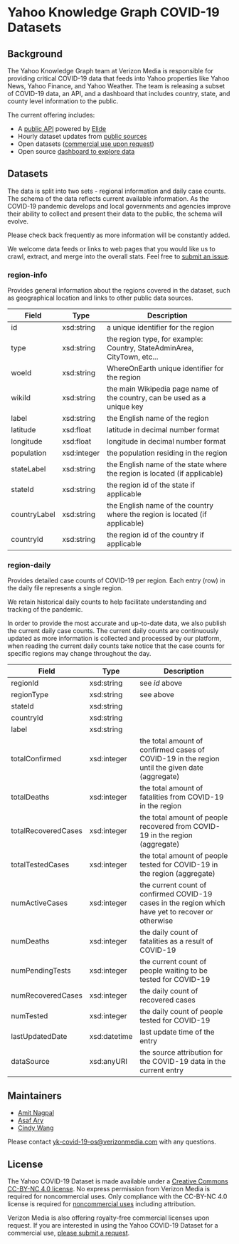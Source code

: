 # Yahoo Knowledge Graph COVID-19 Datasets

## Background

The Yahoo Knowledge Graph team at Verizon Media is responsible for providing critical COVID-19 data that feeds into Yahoo properties like Yahoo News, Yahoo Finance, and Yahoo Weather. The team is releasing a subset of COVID-19 data, an API, and a dashboard that includes country, state, and county level information to the public.

The current offering includes:

* A [public API](https://github.com/yahoo/covid-19-api/) powered by [Elide](https://elide.io/)
* Hourly dataset updates from [public sources](https://github.com/yahoo/covid-19-data/blob/master/data-sources.md)
* Open datasets ([commercial use upon request](https://docs.google.com/forms/d/e/1FAIpQLSdINfXR6S0ZmOGSvdvg4WUKzhqvDxltLoa4q4btQ4gkJokTPw/viewform]))
* Open source [dashboard to explore data](https://yahoo.github.io/covid-19-dashboard)

## Datasets

The data is split into two sets - regional information and daily case counts. The schema of the data reflects current available information. As the COVID-19 pandemic develops and local governments and agencies improve their ability to collect and present their data to the public, the schema will evolve. 

Please check back frequently as more information will be constantly added.

We welcome data feeds or links to web pages that you would like us to crawl, extract, and merge into the overall stats. Feel free to [submit an issue](https://github.com/yahoo/covid-19-data/issues/new).

### region-info
Provides general information about the regions covered in the dataset, such as geographical location and links to other public data sources.

| Field               | Type        | Description |
|---------------------|-------------|-------------|
| id                  | xsd:string  | a unique identifier for the region |
| type                | xsd:string  | the region type, for example: Country, StateAdminArea, CityTown, etc... |
| woeId               | xsd:string  | WhereOnEarth unique identifier for the region |
| wikiId              | xsd:string  | the main Wikipedia page name of the country, can be used as a unique key |
| label               | xsd:string  | the English name of the region |
| latitude            | xsd:float   | latitude in decimal number format |
| longitude           | xsd:float   | longitude in decimal number format |
| population          | xsd:integer | the population residing in the region |
| stateLabel          | xsd:string  | the English name of the state where the region is located (if applicable) |
| stateId             | xsd:string  | the region id of the state if applicable |
| countryLabel        | xsd:string  | the English name of the country where the region is located (if applicable) |
| countryId           | xsd:string  | the region id of the country if applicable |

### region-daily

Provides detailed case counts of COVID-19 per region. Each entry (row) in the daily file represents a single region.

We retain historical daily counts to help facilitate understanding and tracking of the pandemic.

In order to provide the most accurate and up-to-date data, we also publish the current daily case counts. The current daily counts are continuously updated as more information is collected and processed by our platform,
when reading the current daily counts take notice that the case counts for specific regions may change throughout the day.

| Field               | Type        | Description |
|---------------------|-------------|-------------|
| regionId            | xsd:string  | see _id_ above |
| regionType          | xsd:string  | see above |
| stateId             | xsd:string  |           |
| countryId           | xsd:string  |           |
| label               | xsd:string  |           |
| totalConfirmed      | xsd:integer | the total amount of confirmed cases of COVID-19 in the region until the given date (aggregate) |
| totalDeaths         | xsd:integer | the total amount of fatalities from COVID-19 in the region |
| totalRecoveredCases | xsd:integer | the total amount of people recovered from COVID-19 in the region (aggregate) |
| totalTestedCases    | xsd:integer | the total amount of people tested for COVID-19 in the region (aggregate) |
| numActiveCases      | xsd:integer | the current count of confirmed COVID-19 cases in the region which have yet to recover or otherwise |
| numDeaths           | xsd:integer | the daily count of fatalities as a result of COVID-19 |
| numPendingTests     | xsd:integer | the current count of people waiting to be tested for COVID-19 |
| numRecoveredCases   | xsd:integer | the daily count of recovered cases |
| numTested           | xsd:integer | the daily count of people tested for COVID-19 |
| lastUpdatedDate     | xsd:datetime| last update time of the entry |
| dataSource          | xsd:anyURI  | the source attribution for the COVID-19 data in the current entry |

## Maintainers

+ [Amit Nagpal](https://www.linkedin.com/in/amitnagpal09/)
+ [Asaf Ary](https://www.linkedin.com/in/asafary/)
+ [Cindy Wang](https://www.linkedin.com/in/cindy-wang-365233/)

Please contact yk-covid-19-os@verizonmedia.com with any questions.

## License

The Yahoo COVID-19 Dataset is made available under a [Creative Commons CC-BY-NC 4.0 license](https://creativecommons.org/licenses/by-nc/4.0/legalcode).  No express permission from Verizon Media is required for noncommercial uses.  Only compliance with the CC-BY-NC 4.0 license is required for [noncommercial uses](https://wiki.creativecommons.org/wiki/NonCommercial_interpretation) including attribution.

Verizon Media is also offering royalty-free commercial licenses upon request.  If you are interested in using the Yahoo COVID-19 Dataset for a commercial use, [please submit a request](https://docs.google.com/forms/d/e/1FAIpQLSdINfXR6S0ZmOGSvdvg4WUKzhqvDxltLoa4q4btQ4gkJokTPw/viewform).
